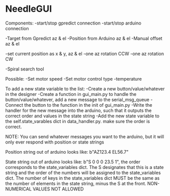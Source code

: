 # NeedleGUI

Components: 
-start/stop gpredict connection
-start/stop arduino connection

-Target from Gpredict az & el
-Position from Arduino  az & el
-Manual offset az & el

-set current position as x & y, az & el
-one az rotation CCW
-one az rotation CW

-Spiral search tool


Possible:
-Set motor speed
-Set motor control type
-temperature

To add a new state variable to the list:
-Create a new button/value/whatever in the designer
-Create a function in gui_main.py to handle the button/value/whatever, add a new message to the serial_msg_queue
-Connect the button to the function in the init of gui_main.py
-Write the handler for the new message into the arduino, such that it outputs the correct order and values in the state string
-Add the new state variable to the self.state_varables dict in data_handler.py. make sure the order is correct.

NOTE:
You can send whatever messages you want to the arduino, but it will only ever respond with position or state strings

Position string out of arduino looks like: b"AZ123.4 EL56.7"

State string out of arduino looks like: b"S 0 0 0 23.5 1", the order corresponds to the state_variables dict. The S designates that this is a state string and the order of the numbers will be assigned to the state_variables dict. The number of keys in the state_variables dict MUST be the same as the number of elements in the state string, minus the S at the front. NON-NUMERICAL VALUES NOT ALLOWED
